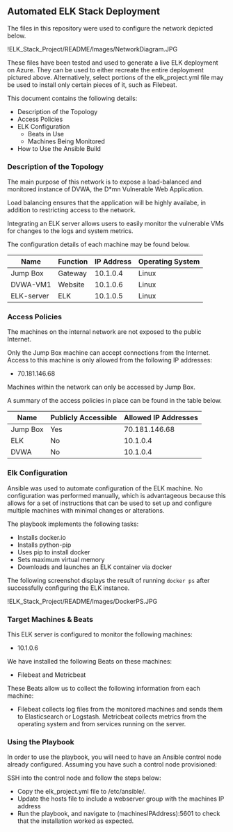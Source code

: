 ## Automated ELK Stack Deployment

The files in this repository were used to configure the network depicted below.

!ELK_Stack_Project/README/Images/NetworkDiagram.JPG

These files have been tested and used to generate a live ELK deployment on Azure. They can be used to either recreate the entire deployment pictured above. Alternatively, select portions of the elk_project.yml file may be used to install only certain pieces of it, such as Filebeat.

This document contains the following details:
- Description of the Topology
- Access Policies
- ELK Configuration
  - Beats in Use
  - Machines Being Monitored
- How to Use the Ansible Build


### Description of the Topology

The main purpose of this network is to expose a load-balanced and monitored instance of DVWA, the D*mn Vulnerable Web Application.

Load balancing ensures that the application will be highly availabe, in addition to restricting access to the network.

Integrating an ELK server allows users to easily monitor the vulnerable VMs for changes to the logs and system metrics.

The configuration details of each machine may be found below.

| Name     | Function | IP Address | Operating System |
|----------|----------|------------|------------------|
| Jump Box | Gateway  | 10.1.0.4   | Linux            |
| DVWA-VM1 | Website  | 10.1.0.6   | Linux            |
|ELK-server| ELK      | 10.1.0.5   | Linux            |

### Access Policies

The machines on the internal network are not exposed to the public Internet. 

Only the Jump Box machine can accept connections from the Internet. Access to this machine is only allowed from the following IP addresses:
- 70.181.146.68

Machines within the network can only be accessed by Jump Box.

A summary of the access policies in place can be found in the table below.

| Name     | Publicly Accessible | Allowed IP Addresses |
|----------|---------------------|----------------------|
| Jump Box | Yes                 | 70.181.146.68        |
| ELK      | No                  | 10.1.0.4             |
| DVWA     | No                  | 10.1.0.4             |

### Elk Configuration

Ansible was used to automate configuration of the ELK machine. No configuration was performed manually, which is advantageous because this allows for a set of instructions that can be used to set up and configure multiple machines with minimal changes or alterations.

The playbook implements the following tasks:
- Installs docker.io
- Installs python-pip
- Uses pip to install docker
- Sets maximum virtual memory
- Downloads and launches an ELK container via docker

The following screenshot displays the result of running `docker ps` after successfully configuring the ELK instance.

!ELK_Stack_Project/README/Images/DockerPS.JPG

### Target Machines & Beats
This ELK server is configured to monitor the following machines:
- 10.1.0.6

We have installed the following Beats on these machines:
- Filebeat and Metricbeat

These Beats allow us to collect the following information from each machine:
- Filebeat collects log files from the monitored machines and sends them to Elasticsearch or Logstash. Metricbeat collects metrics from the operating system and from services running on the server.

### Using the Playbook
In order to use the playbook, you will need to have an Ansible control node already configured. Assuming you have such a control node provisioned: 

SSH into the control node and follow the steps below:
- Copy the elk_project.yml file to /etc/ansible/.
- Update the hosts file to include a webserver group with the machines IP address
- Run the playbook, and navigate to (machinesIPAddress):5601 to check that the installation worked as expected.
